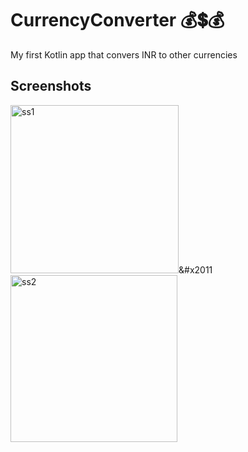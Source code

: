 # CurrencyConverter 💰💲💰

My first Kotlin app that convers INR to other currencies

## Screenshots
<img width="269" alt="ss1" src="https://user-images.githubusercontent.com/55873406/131661039-a823fd2b-2207-40bf-b20e-0eb42d574e2a.png">&#x2011   
<img width="267" alt="ss2" src="https://user-images.githubusercontent.com/55873406/131661152-5c83456e-0db6-4af5-851e-26660e0aa5e5.png">

